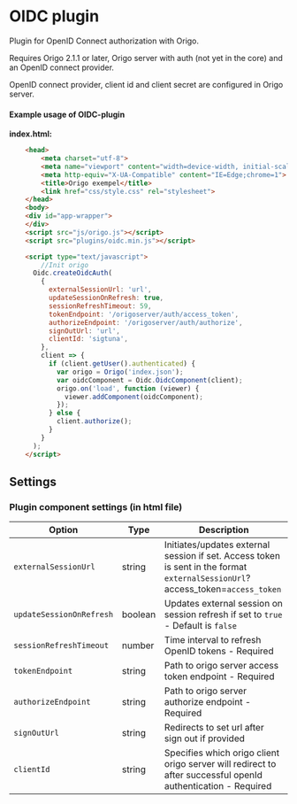 # OIDC plugin
Plugin for OpenID Connect authorization with Origo.

Requires Origo 2.1.1 or later, Origo server with auth (not yet in the core) and an OpenID connect provider.

OpenID connect provider, client id and client secret are configured in Origo server.

#### Example usage of OIDC-plugin

**index.html:**
```html
    <head>
    	<meta charset="utf-8">
    	<meta name="viewport" content="width=device-width, initial-scale=1.0, user-scalable=no">
    	<meta http-equiv="X-UA-Compatible" content="IE=Edge;chrome=1">
    	<title>Origo exempel</title>
    	<link href="css/style.css" rel="stylesheet">
    </head>
    <body>
    <div id="app-wrapper">
    </div>
    <script src="js/origo.js"></script>
    <script src="plugins/oidc.min.js"></script>

    <script type="text/javascript">
    	//Init origo
      Oidc.createOidcAuth(
        {
          externalSessionUrl: 'url',
          updateSessionOnRefresh: true,
          sessionRefreshTimeout: 59,
          tokenEndpoint: '/origoserver/auth/access_token',
          authorizeEndpoint: '/origoserver/auth/authorize',
          signOutUrl: 'url',
          clientId: 'sigtuna',
        },
        client => {
          if (client.getUser().authenticated) {
            var origo = Origo('index.json');
            var oidcComponent = Oidc.OidcComponent(client);
            origo.on('load', function (viewer) {
              viewer.addComponent(oidcComponent);
            });
          } else {
            client.authorize();
          }
        }
      );
    </script>
```
## Settings
### Plugin component settings (in html file)
Option | Type | Description
---|---|---
`externalSessionUrl` | string | Initiates/updates external session if set. Access token is sent in the format `externalSessionUrl`?access_token=`access_token`
`updateSessionOnRefresh` | boolean | Updates external session on session refresh if set to `true` - Default is `false`
`sessionRefreshTimeout` | number | Time interval to refresh OpenID tokens - Required
`tokenEndpoint` | string | Path to origo server access token endpoint - Required
`authorizeEndpoint` | string | Path to origo server authorize endpoint - Required
`signOutUrl` | string | Redirects to set url after sign out if provided
`clientId` | string | Specifies which origo client origo server will redirect to after successful openId authentication - Required
